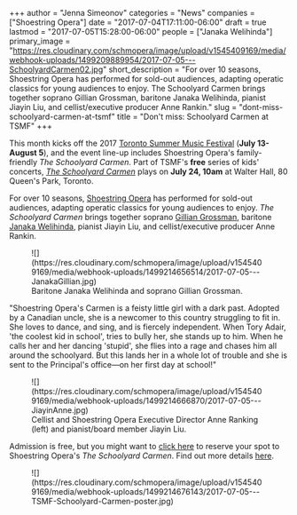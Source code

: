 +++
author = "Jenna Simeonov"
categories = "News"
companies = ["Shoestring Opera"]
date = "2017-07-04T17:11:00-06:00"
draft = true
lastmod = "2017-07-05T15:28:00-06:00"
people = ["Janaka Welihinda"]
primary_image = "https://res.cloudinary.com/schmopera/image/upload/v1545409169/media/webhook-uploads/1499209889954/2017-07-05---SchoolyardCarmen02.jpg"
short_description = "For over 10 seasons, Shoestring Opera has performed for sold-out audiences, adapting operatic classics for young audiences to enjoy. The Schoolyard Carmen brings together soprano Gillian Grossman, baritone Janaka Welihinda, pianist Jiayin Liu, and cellist/executive producer Anne Rankin."
slug = "dont-miss-schoolyard-carmen-at-tsmf"
title = "Don&#039;t miss: Schoolyard Carmen at TSMF"
+++

This month kicks off the 2017 [Toronto Summer Music Festival](http://www.torontosummermusic.com/2017-festival/) (**July 13-August 5**), and the event line-up includes Shoestring Opera's family-friendly *The Schoolyard Carmen*. Part of TSMF's **free** series of kids' concerts, [*The Schoolyard Carmen*](http://www.torontosummermusic.com/2017-festival/kids-concerts-free/july-26-schoolyard-carmen-kids-concert-2/) plays on **July 24, 10am** at Walter Hall, 80 Queen's Park, Toronto.

For over 10 seasons, [Shoestring Opera](/scene/companies/shoestring-opera/) has performed for sold-out audiences, adapting operatic classics for young audiences to enjoy. *The Schoolyard Carmen* brings together soprano [Gillian Grossman](/scene/people/gillian-grossman/), baritone [Janaka Welihinda](/scene/people/janaka-welihinda/), pianist Jiayin Liu, and cellist/executive producer Anne Rankin.

<figure data-type="image">
![](https://res.cloudinary.com/schmopera/image/upload/v1545409169/media/webhook-uploads/1499214656514/2017-07-05---JanakaGillian.jpg)
<figcaption>Baritone Janaka Welihinda and soprano Gillian Grossman.</figcaption>
</figure>

"Shoestring Opera's Carmen is a feisty little girl with a dark past. Adopted by a Canadian uncle, she is a newcomer to this country struggling to fit in. She loves to dance, and sing, and is fiercely independent. When Tory Adair, 'the coolest kid in school', tries to bully her, she stands up to him. When he calls her and her dancing 'stupid', she flies into a rage and chases him all around the schoolyard. But this lands her in a whole lot of trouble and she is sent to the Principal's office—on her first day at school!"

<figure data-type="image">
![](https://res.cloudinary.com/schmopera/image/upload/v1545409169/media/webhook-uploads/1499214666870/2017-07-05---JiayinAnne.jpg)
<figcaption>Cellist and Shoestring Opera Executive Director Anne Ranking (left) and pianist/board member Jiayin Liu.</figcaption>
</figure>

Admission is free, but you might want to [click here](https://www.eventbrite.ca/e/tsm-kids-concert-schoolyard-carmen-tickets-34513128697) to reserve your spot to Shoestring Opera's *The Schoolyard Carmen*. Find out more details [here](https://www.eventbrite.ca/e/tsm-kids-concert-schoolyard-carmen-tickets-34513128697).

<figure data-type="image">
![](https://res.cloudinary.com/schmopera/image/upload/v1545409169/media/webhook-uploads/1499214676143/2017-07-05---TSMF-Schoolyard-Carmen-poster.jpg)
<figcaption></figcaption>
</figure>
